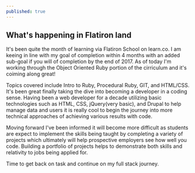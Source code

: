 ```yaml
---
published: true
---
```

## What's happening in Flatiron land

It's been quite the month of learning via Flatiron School on learn.co. I am keeing in line with my goal of completion within 4 months with an added sub-goal if you will of completion by the end of 2017. As of today I'm working through the Object Oriented Ruby portion of the cirriculum and it's coiming along great!

Topics covered include Intro to Ruby, Procedural Ruby, GIT, and HTML/CSS. It's been great finally taking the dive into becoming a developer in a coding sense. Having been a web developer for a decade utilizing basic technologies such as HTML, CSS, jQuery(very basic), and Drupal to help manage data and users it is really cool to begin the journey into more technical approaches of achieving various results with code. 

Moving forward I've been informed it will become more difficult as students are expect to implement the skills being taught by completing a variety of projects which ultimately will help prospective employers see how well you code. Building a portfolio of projects helps to demonstrate both skills and relativity to jobs being applied for.

Time to get back on task and continue on my full stack journey.
